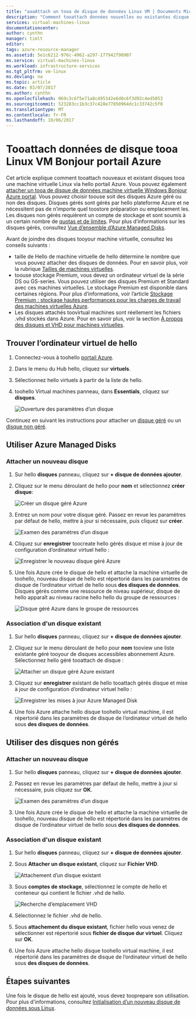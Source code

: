 ```yaml
---
title: "aaaAttach un tooa de disque de données Linux VM | Documents Microsoft"
description: "Comment tooattach données nouvelles ou existantes disque tooa Linux VM dans le portail Azure à l’aide de hello hello modèle de déploiement de gestionnaire de ressources."
services: virtual-machines-linux
documentationcenter: 
author: cynthn
manager: timlt
editor: 
tags: azure-resource-manager
ms.assetid: 5e1c6212-976c-4962-a297-177942f90907
ms.service: virtual-machines-linux
ms.workload: infrastructure-services
ms.tgt_pltfrm: vm-linux
ms.devlang: na
ms.topic: article
ms.date: 03/07/2017
ms.author: cynthn
ms.openlocfilehash: 069c3c6f5e71a8c495342e6d0c6f3d92c4ed5053
ms.sourcegitcommit: 523283cc1b3c37c428e77850964dc1c33742c5f0
ms.translationtype: MT
ms.contentlocale: fr-FR
ms.lasthandoff: 10/06/2017
---
```

# <a name="how-tooattach-a-data-disk-tooa-linux-vm-in-hello-azure-portal"></a>Tooattach données de disque tooa Linux VM Bonjour portail Azure
Cet article explique comment tooattach nouveaux et existant disques tooa une machine virtuelle Linux via hello portail Azure. Vous pouvez également [attacher un tooa de disque de données machine virtuelle Windows Bonjour Azure portal](../windows/attach-managed-disk-portal.md?toc=%2fazure%2fvirtual-machines%2fwindows%2ftoc.json). Vous pouvez choisir toouse soit des disques Azure géré ou non des disques. Disques gérés sont gérés par hello plateforme Azure et ne nécessitent pas de n’importe quel toostore préparation ou emplacement les. Les disques non gérés requièrent un compte de stockage et sont soumis à un certain nombre de [quotas et de limites](../../azure-subscription-service-limits.md#storage-limits). Pour plus d’informations sur les disques gérés, consultez [Vue d’ensemble d’Azure Managed Disks](../windows/managed-disks-overview.md).

Avant de joindre des disques tooyour machine virtuelle, consultez les conseils suivants :

* taille de Hello de machine virtuelle de hello détermine le nombre que vous pouvez attacher des disques de données. Pour en savoir plus, voir la rubrique [Tailles de machines virtuelles](sizes.md?toc=%2fazure%2fvirtual-machines%2flinux%2ftoc.json).
* toouse stockage Premium, vous devez un ordinateur virtuel de la série DS ou GS-series. Vous pouvez utiliser des disques Premium et Standard avec ces machines virtuelles. Le stockage Premium est disponible dans certaines régions. Pour plus d’informations, voir l’article [Stockage Premium : stockage hautes performances pour les charges de travail des machines virtuelles Azure](../../storage/common/storage-premium-storage.md?toc=%2fazure%2fvirtual-machines%2flinux%2ftoc.json).
* Les disques attachés toovirtual machines sont réellement les fichiers .vhd stockés dans Azure. Pour en savoir plus, voir la section [À propos des disques et VHD pour machines virtuelles](about-disks-and-vhds.md?toc=%2fazure%2fvirtual-machines%2flinux%2ftoc.json).


## <a name="find-hello-virtual-machine"></a>Trouver l’ordinateur virtuel de hello
1. Connectez-vous à toohello [portail Azure](https://portal.azure.com/).
2. Dans le menu du Hub hello, cliquez sur **virtuels**.
3. Sélectionnez hello virtuels à partir de la liste de hello.
4. toohello Virtual machines panneau, dans **Essentials**, cliquez sur **disques**.
   
    ![Ouverture des paramètres d’un disque](./media/attach-disk-portal/find-disk-settings.png)

Continuez en suivant les instructions pour attacher un [disque géré](#use-azure-managed-disks) ou un [disque non géré](#use-unmanaged-disks).

## <a name="use-azure-managed-disks"></a>Utiliser Azure Managed Disks

### <a name="attach-a-new-disk"></a>Attacher un nouveau disque

1. Sur hello **disques** panneau, cliquez sur **+ disque de données ajouter**.
2. Cliquez sur le menu déroulant de hello pour **nom** et sélectionnez **créer disque**:

    ![Créer un disque géré Azure](./media/attach-disk-portal/create-new-md.png)

3. Entrez un nom pour votre disque géré. Passez en revue les paramètres par défaut de hello, mettre à jour si nécessaire, puis cliquez sur **créer**.
   
   ![Examen des paramètres d’un disque](./media/attach-disk-portal/create-new-md-settings.png)

4. Cliquez sur **enregistrer** toocreate hello gérés disque et mise à jour de configuration d’ordinateur virtuel hello :

   ![Enregistrer le nouveau disque géré Azure](./media/attach-disk-portal/confirm-create-new-md.png)

5. Une fois Azure crée le disque de hello et attache la machine virtuelle de toohello, nouveau disque de hello est répertorié dans les paramètres de disque de l’ordinateur virtuel de hello sous **des disques de données**. Disques gérés comme une ressource de niveau supérieur, disque de hello apparaît au niveau racine hello hello du groupe de ressources :

   ![Disque géré Azure dans le groupe de ressources](./media/attach-disk-portal/view-md-resource-group.png)

### <a name="attach-an-existing-disk"></a>Association d'un disque existant
1. Sur hello **disques** panneau, cliquez sur **+ disque de données ajouter**.
2. Cliquez sur le menu déroulant de hello pour **nom** tooview une liste existante géré tooyour de disques accessibles abonnement Azure. Sélectionnez hello géré tooattach de disque :

   ![Attacher un disque géré Azure existant](./media/attach-disk-portal/select-existing-md.png)

3. Cliquez sur **enregistrer** existant de hello tooattach gérés disque et mise à jour de configuration d’ordinateur virtuel hello :
   
   ![Enregistrer les mises à jour Azure Managed Disk](./media/attach-disk-portal/confirm-attach-existing-md.png)

4. Une fois Azure attache hello disque toohello virtual machine, il est répertorié dans les paramètres de disque de l’ordinateur virtuel de hello sous **des disques de données**.

## <a name="use-unmanaged-disks"></a>Utiliser des disques non gérés

### <a name="attach-a-new-disk"></a>Attacher un nouveau disque

1. Sur hello **disques** panneau, cliquez sur **+ disque de données ajouter**.
2. Passez en revue les paramètres par défaut de hello, mettre à jour si nécessaire, puis cliquez sur **OK**.
   
   ![Examen des paramètres d’un disque](./media/attach-disk-portal/attach-new.png)
3. Une fois Azure crée le disque de hello et attache la machine virtuelle de toohello, nouveau disque de hello est répertorié dans les paramètres de disque de l’ordinateur virtuel de hello sous **des disques de données**.

### <a name="attach-an-existing-disk"></a>Association d'un disque existant
1. Sur hello **disques** panneau, cliquez sur **+ disque de données ajouter**.
2. Sous **Attacher un disque existant**, cliquez sur **Fichier VHD**.
   
   ![Attachement d’un disque existant](./media/attach-disk-portal/attach-existing.png)
3. Sous **comptes de stockage**, sélectionnez le compte de hello et conteneur qui contient le fichier .vhd de hello.
   
   ![Recherche d’emplacement VHD](./media/attach-disk-portal/find-storage-container.png)
4. Sélectionnez le fichier .vhd de hello.
5. Sous **attachement du disque existant**, fichier hello vous venez de sélectionner est répertorié sous **fichier de disque dur virtuel**. Cliquez sur **OK**.
6. Une fois Azure attache hello disque toohello virtual machine, il est répertorié dans les paramètres de disque de l’ordinateur virtuel de hello sous **des disques de données**.


## <a name="next-steps"></a>Étapes suivantes
Une fois le disque de hello est ajouté, vous devez tooprepare son utilisation. Pour plus d'informations, consultez [Initialisation d’un nouveau disque de données sous Linux](add-disk.md).
